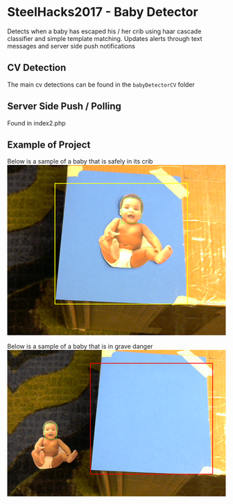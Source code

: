 # SteelHacks2017 - Baby Detector
Detects when a baby has escaped his / her crib using haar cascade classifier and simple template matching. Updates alerts through text messages and server side push notifications

## CV Detection
The main cv detections can be found in the `babyDetectorCV` folder

## Server Side Push / Polling
Found in index2.php

## Example of Project
Below is a sample of a baby that is safely in its crib
![alt tag](https://github.com/segao/SteelHacks2017/blob/master/img/SafeBaby.png)

Below is a sample of a baby that is in grave danger
![alt tag](https://github.com/segao/SteelHacks2017/blob/master/img/DangerBaby.png)
